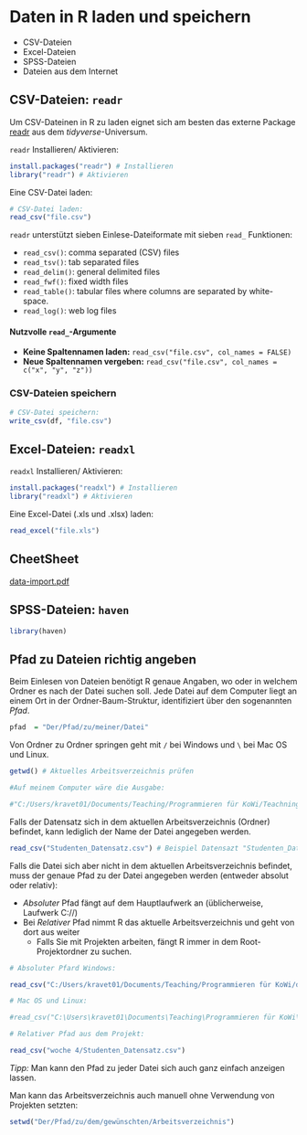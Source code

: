 # Daten in R laden und speichern

* CSV-Dateien
* Excel-Dateien
* SPSS-Dateien
* Dateien aus dem Internet


## CSV-Dateien: `readr`

Um CSV-Dateinen in R zu laden eignet sich am besten das externe Package [readr](https://readr.tidyverse.org/) aus dem *tidyverse*-Universum. 

`readr` Installieren/ Aktivieren:

```r
install.packages("readr") # Installieren
library("readr") # Aktivieren
```
Eine CSV-Datei laden: 

```r
# CSV-Datei laden: 
read_csv("file.csv")
```

`readr` unterstützt sieben Einlese-Dateiformate mit sieben `read_` Funktionen:

* `read_csv()`: comma separated (CSV) files
* `read_tsv()`: tab separated files
* `read_delim()`: general delimited files
* `read_fwf()`: fixed width files
* `read_table()`: tabular files where columns are separated by white-space.
* `read_log()`: web log files

#### Nutzvolle `read_`-Argumente

* **Keine Spaltennamen laden:** `read_csv("file.csv", col_names = FALSE)`
* **Neue Spaltennamen vergeben:** `read_csv("file.csv", col_names = c("x", "y", "z"))`

### CSV-Dateien speichern

```r
# CSV-Datei speichern:
write_csv(df, "file.csv") 
```

## Excel-Dateien: `readxl` 

`readxl` Installieren/ Aktivieren:

```r
install.packages("readxl") # Installieren
library("readxl") # Aktivieren
```

Eine Excel-Datei (.xls und .xlsx) laden: 

```r
read_excel("file.xls")
```
## CheetSheet

[data-import.pdf](https://github.com/rstudio/cheatsheets/blob/main/data-import.pdf)

## SPSS-Dateien: `haven`

```r
library(haven)
```

## Pfad zu Dateien richtig angeben

Beim Einlesen von Dateien benötigt R genaue Angaben, wo oder in welchem Ordner es nach der Datei suchen soll. Jede Datei auf dem Computer liegt an einem Ort in der Ordner-Baum-Struktur, identifiziert über den sogenannten *Pfad*.
 
```r
pfad  = "Der/Pfad/zu/meiner/Datei"
```

Von Ordner zu Ordner springen geht mit `/` bei Windows und `\` bei Mac OS und Linux. 

```r
getwd() # Aktuelles Arbeitsverzeichnis prüfen

#Auf meinem Computer wäre die Ausgabe: 

#"C:/Users/kravet01/Documents/Teaching/Programmieren für KoWi/Teachning_R_WS21"
```

Falls der Datensatz sich in dem aktuellen Arbeitsverzeichnis (Ordner) befindet, kann lediglich der Name der Datei angegeben werden. 

```r
read_csv("Studenten_Datensatz.csv") # Beispiel Datensazt "Studenten_Datensatz.csv"
```

Falls die Datei sich aber nicht in dem aktuellen Arbeitsverzeichnis befindet, muss der genaue Pfad zu der Datei angegeben werden (entweder absolut oder relativ): 

* *Absoluter* Pfad fängt auf dem Hauptlaufwerk an (üblicherweise, Laufwerk C://)
* Bei *Relativer* Pfad nimmt R das aktuelle Arbeitsverzeichnis
und geht von dort aus weiter
    - Falls Sie mit Projekten arbeiten, fängt R immer in dem Root-Projektordner zu suchen. 

```r
# Absoluter Pfard Windows: 

read_csv("C:/Users/kravet01/Documents/Teaching/Programmieren für KoWi/datasets/Studenten_Datensatz.csv")

# Mac OS und Linux:

#read_csv("C:\Users\kravet01\Documents\Teaching\Programmieren für KoWi\datasets\Studenten_Datensatz.csv")
```
```r
# Relativer Pfad aus dem Projekt:

read_csv("woche 4/Studenten_Datensatz.csv")
```

*Tipp:* Man kann den Pfad zu jeder Datei sich auch ganz einfach anzeigen lassen. 


Man kann das Arbeitsverzeichnis auch manuell ohne Verwendung von Projekten setzten: 

```r
setwd("Der/Pfad/zu/dem/gewünschten/Arbeitsverzeichnis")
```
